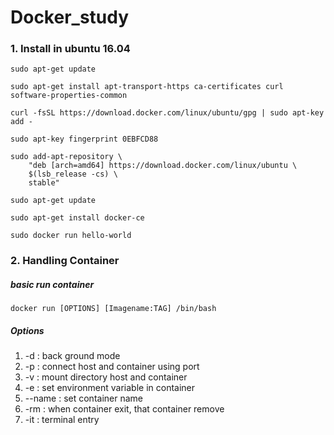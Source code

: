 # Docker_study
### 1. Install in ubuntu 16.04
<pre><code>sudo apt-get update</code></pre>
<pre><code>sudo apt-get install apt-transport-https ca-certificates curl software-properties-common</code></pre>
<pre><code>curl -fsSL https://download.docker.com/linux/ubuntu/gpg | sudo apt-key add -</code></pre>
<pre><code>sudo apt-key fingerprint 0EBFCD88</code></pre>
<pre><code>sudo add-apt-repository \
    "deb [arch=amd64] https://download.docker.com/linux/ubuntu \
    $(lsb_release -cs) \
    stable"</code></pre>
<pre><code>sudo apt-get update</code></pre>
<pre><code>sudo apt-get install docker-ce</code></pre>
<pre><code>sudo docker run hello-world</code></pre>

### 2. Handling Container 
##### basic run container
<pre><code>docker run [OPTIONS] [Imagename:TAG] /bin/bash</code></pre>

##### Options
1. -d : back ground mode
2. -p : connect host and container using port
3. -v : mount directory host and container
4. -e : set environment variable in container
5. --name : set container name
6. -rm : when container exit, that container remove
7. -it : terminal entry

